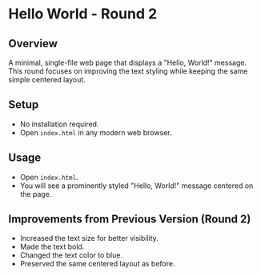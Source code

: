 # Hello World - Round 2

## Overview
A minimal, single-file web page that displays a "Hello, World!" message. This round focuses on improving the text styling while keeping the same simple centered layout.

## Setup
- No installation required.
- Open `index.html` in any modern web browser.

## Usage
- Open `index.html`.
- You will see a prominently styled "Hello, World!" message centered on the page.

## Improvements from Previous Version (Round 2)
- Increased the text size for better visibility.
- Made the text bold.
- Changed the text color to blue.
- Preserved the same centered layout as before.